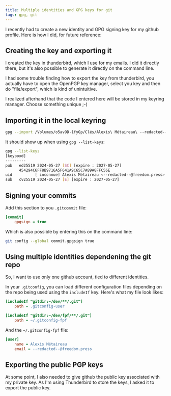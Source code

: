 ```yaml
---
title: Multiple identities and GPG keys for git
tags: gpg, git
---
```


I recently had to create a new identity and GPG signing key for my github profile. 
Here is how I did, for future reference:

## Creating the key and exporting it

I created the key in thunderbird, which I use for my emails. I did it directly
there, but it's also possible to generate it directly on the command line.

I had some trouble finding how to export the key from thunderbird, you actually
have to open the OpenPGP key manager, select you key and then do "file/export",
which is kind of unintuitive.

I realized afterhand that the code I entered here will be stored in my keyring
manager. Choose something unique ;-)

## Importing it in the local keyring

```bash
gpg --import /Volumes/o5avOD-1fyGp/Clés/Alexis\ Métaireau\ --redacted--@freedom.press-\(0xC65C7A89A8FFC56E\)-secret.asc  
```

It should show up when using `gpg --list-keys`:

```bash
gpg --list-keys
[keyboxd]
---------
pub   ed25519 2024-05-27 [SC] [expire : 2027-05-27]
      454294C6FF8B9716A5F641A9C65C7A89A8FFC56E
uid          [ inconnue] Alexis Métaireau <--redacted--@freedom.press>
sub   cv25519 2024-05-27 [E] [expire : 2027-05-27]
```

## Signing your commits

Add this section to you `.gitcommit` file:

```ini
[commit]
	gpgsign = true
```

Which is also possible by entering this on the command line:


```bash
git config --global commit.gpgsign true
```

## Using multiple identities dependening the git repo

So, I want to use only one github account, tied to different identities. 

In your `.gitconfig`, you can load different configuration files depending on the
repo being used using the `includeIf` key. Here's what my file look likes:

```ini
[includeIf "gitdir:~/dev/**/.git"]
  	path = .gitconfig-user

[includeIf "gitdir:~/dev/fpf/**/.git"]
  	path = ~/.gitconfig-fpf
````

And the `~/.gitconfig-fpf` file:

```ini
[user]
	name = Alexis Métaireau
	email = --redacted--@freedom.press
```

## Exporting the public PGP keys

At some point, I also needed to give github the public key associated with my private
key. As I'm using Thunderbird to store the keys, I asked it to export the public
key.

